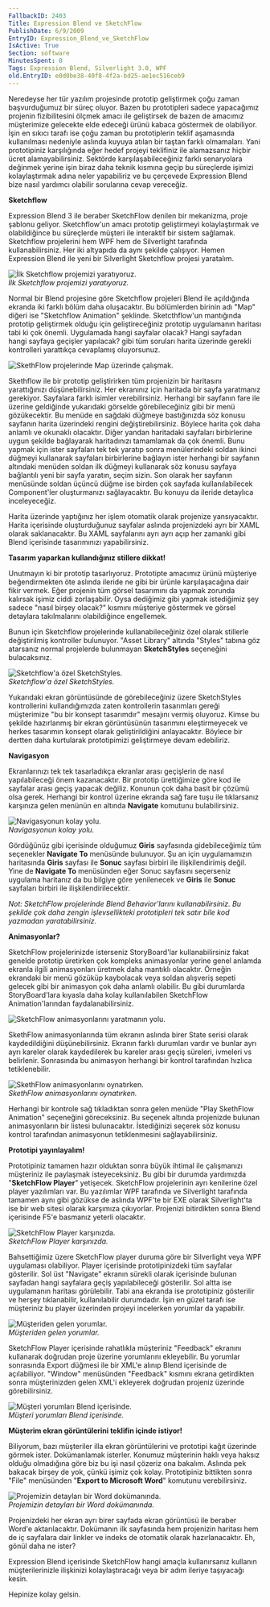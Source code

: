 ```yaml
---
FallbackID: 2403
Title: Expression Blend ve SketchFlow
PublishDate: 6/9/2009
EntryID: Expression_Blend_ve_SketchFlow
IsActive: True
Section: software
MinutesSpent: 0
Tags: Expression Blend, Silverlight 3.0, WPF
old.EntryID: e0d0be38-40f8-4f2a-bd25-ae1ec516ceb9
---
```

Neredeyse her tür yazılım projesinde prototip geliştirmek çoğu zaman
başvurduğumuz bir süreç oluyor. Bazen bu prototipleri sadece yapacağımız
projenin fizibilitesini ölçmek amacı ile geliştirsek de bazen de
amacımız müşterimize gelecekte elde edeceği ürünü kabaca göstermek de
olabiliyor. İşin en sıkıcı tarafı ise çoğu zaman bu prototiplerin teklif
aşamasında kullanılması nedeniyle aslında kuyuya atılan bir taştan
farklı olmamaları. Yani prototipiniz karşılığında eğer hedef projeyi
teklifiniz ile alamazsanız hiçbir ücret alamayabilirsiniz. Sektörde
karşılaşabileceğiniz farklı senaryolara değinmek yerine işin biraz daha
teknik kısmına geçip bu süreçlerde işimizi kolaylaştırmak adına neler
yapabiliriz ve bu çerçevede Expression Blend bize nasıl yardımcı
olabilir sorularına cevap vereceğiz.

**Sketchflow**

Expression Blend 3 ile beraber SketchFlow denilen bir mekanizma, proje
şablonu geliyor. Sketchflow'un amacı prototip geliştirmeyi
kolaylaştırmak ve olabildiğince bu süreçlerde müşteri ile interaktif bir
sistem sağlamak. Sketchflow projelerini hem WPF hem de Silverlight
tarafında kullanabilirsiniz. Her iki altyapıda da aynı şekilde
çalışıyor. Hemen Expression Blend ile yeni bir Silverlight Sketchflow
projesi yaratalım.

![İlk Sketchflow projemizi
yaratıyoruz.](http://cdn.daron.yondem.com/assets/2403/06092009_1.png)\
*İlk Sketchflow projemizi yaratıyoruz.*

Normal bir Blend projesine göre Sketchflow projeleri Blend ile
açıldığında ekranda iki farklı bölüm daha oluşacaktır. Bu bölümlerden
birinin adı "Map" diğeri ise "Sketchflow Animation" şeklinde.
Sketcthflow'un mantığında prototip geliştirmek olduğu için
geliştireceğiniz prototip uygulamanın haritası tabi ki çok önemli.
Uygulamada hangi sayfalar olacak? Hangi sayfadan hangi sayfaya geçişler
yapılacak? gibi tüm soruları harita üzerinde gerekli kontrolleri
yarattıkça cevaplamış oluyorsunuz.

![SkethFlow projelerinde Map üzerinde
çalışmak.](http://cdn.daron.yondem.com/assets/2403/06092009_2.png)

Skethflow ile bir prototip geliştirirken tüm projenizin bir haritasını
yarattığınızı düşünebilirsiniz. Her ekranınız için haritada bir sayfa
yaratmanız gerekiyor. Sayfalara farklı isimler verebilirsiniz. Herhangi
bir sayfanın fare ile üzerine geldiğinde yukarıdaki görselde
görebileceğiniz gibi bir menü gözükecektir. Bu menüde en sağdaki düğmeye
bastığınızda söz konusu sayfanın harita üzerindeki rengini
değiştirebilirsiniz. Böylece harita çok daha anlamlı ve okunaklı
olacaktır. Diğer yandan haritadaki sayfaları birbirlerine uygun şekilde
bağlayarak haritadınızı tamamlamak da çok önemli. Bunu yapmak için ister
sayfaları tek tek yaratıp sonra menülerindeki soldan ikinci düğmeyi
kullanarak sayfaları birbirlerine bağlayın ister herhangi bir sayfanın
altındaki menüden soldan ilk düğmeyi kullanarak söz konusu sayfaya
bağlantılı yeni bir sayfa yaratın, seçim sizin. Son olarak her sayfanın
menüsünde soldan üçüncü düğme ise birden çok sayfada kullanılabilecek
Component'ler oluşturmanızı sağlayacaktır. Bu konuyu da ileride
detaylıca inceleyeceğiz.

Harita üzerinde yaptığınız her işlem otomatik olarak projenize
yansıyacaktır. Harita içerisinde oluşturduğunuz sayfalar aslında
projenizdeki ayrı bir XAML olarak saklanacaktır. Bu XAML sayfalarını
ayrı ayrı açıp her zamanki gibi Blend içerisinde tasarımınızı
yapabilirsiniz.

**Tasarım yaparkan kullandığınız stillere dikkat!**

Unutmayın ki bir prototip tasarlıyoruz. Prototipte amacımız ürünü
müşteriye beğendirmekten öte aslında ileride ne gibi bir ürünle
karşılaşacağına dair fikir vermek. Eğer projenin tüm görsel tasarımını
da yapmak zorunda kalırsak işimiz ciddi zorlaşabilir. Oysa dediğimiz
gibi yapmak istediğimiz şey sadece "nasıl birşey olacak?" kısmını
müşteriye göstermek ve görsel detaylara takılmalarını olabildiğince
engellemek.

Bunun için Sketchflow projelerinde kullanabileceğiniz özel olarak
stillerle değiştirilmiş kontroller bulunuyor. "Asset Library" altında
"Styles" tabına göz atarsanız normal projelerde bulunmayan
**SketchStyles** seçeneğini bulacaksınız.

![Sketchflow'a özel
SketchStyles.](http://cdn.daron.yondem.com/assets/2403/06092009_3.png)\
*Sketchflow'a özel SketchStyles.*

Yukarıdaki ekran görüntüsünde de görebileceğiniz üzere SketchStyles
kontrollerini kullandığımızda zaten kontrollerin tasarımları gereği
müşterimize "bu bir konsept tasarımdır" mesajını vermiş oluyoruz. Kimse
bu şekilde hazırlanmış bir ekran görüntüsünün tasarımını eleştirmeyecek
ve herkes tasarımın konsept olarak geliştirildiğini anlayacaktır.
Böylece bir dertten daha kurtularak prototipimizi geliştirmeye devam
edebiliriz.

**Navigasyon**

Ekranlarınızı tek tek tasarladıkça ekranlar arası geçişlerin de nasıl
yapılabileceği önem kazanacaktır. Bir prototip ürettiğimize göre kod ile
sayfalar arası geçiş yapacak değiliz. Konunun çok daha basit bir çözümü
olsa gerek. Herhangi bir kontrol üzerine ekranda sağ fare tuşu ile
tıklarsanız karşınıza gelen menünün en altında **Navigate** komutunu
bulabilirsiniz.

![Navigasyonun kolay
yolu.](http://cdn.daron.yondem.com/assets/2403/06092009_4.png)\
*Navigasyonun kolay yolu.*

Gördüğünüz gibi içerisinde olduğumuz **Giris** sayfasında
gidebileceğimiz tüm seçenekler **Navigate To** menüsünde bulunuyor. Şu
an için uygulamamızın haritasında **Giris** sayfası ile **Sonuc**
sayfası birbiri ile ilişkilendirimiş değil. Yine de **Navigate To**
menüsünden eğer Sonuc sayfasını seçerseniz uygulama haritanız da bu
bilgiye göre yenilenecek ve **Giris** ile **Sonuc** sayfaları birbiri
ile ilişkilendirilecektir.

*Not: SketchFlow projelerinde Blend Behavior'larını kullanabilirsiniz.
Bu şekilde çok daha zengin işlevsellikteki prototipleri tek satır bile
kod yazmadan yaratabilirsiniz.*

**Animasyonlar?**

SketchFlow projelerinizde isterseniz StoryBoard'lar kullanabilirsiniz
fakat genelde prototip üretirken çok kompleks animasyonlar yerine genel
anlamda ekranla ilgili animasyonları üretmek daha mantıklı olacaktır.
Örneğin ekrandaki bir menü gözüküp kaybolacak veya soldan alışveriş
sepeti gelecek gibi bir animasyon çok daha anlamlı olabilir. Bu gibi
durumlarda StoryBoard'lara kıyasla daha kolay kullanılabilen SketchFlow
Animation'larından faydalanabilirsiniz.

![SketchFlow animasyonlarını yaratmanın
yolu.](http://cdn.daron.yondem.com/assets/2403/06092009_5.png)

SkethFlow animasyonlarında tüm ekranın aslında birer State serisi olarak
kaydedildiğini düşünebilirsiniz. Ekranın farklı durumları vardır ve
bunlar ayrı ayrı kareler olarak kaydedilerek bu kareler arası geçiş
süreleri, ivmeleri vs belirlenir. Sonrasında bu animasyon herhangi bir
kontrol tarafından hızlıca tetiklenebilir.

![SkethFlow animasyonlarını
oynatırken.](http://cdn.daron.yondem.com/assets/2403/06092009_6.png)\
*SkethFlow animasyonlarını oynatırken.*

Herhangi bir kontrole sağ tıkladıktan sonra gelen menüde "Play SkethFlow
Animation" seçeneğini göreceksiniz. Bu seçenek altında projenizde
bulunan animasyonların bir listesi bulunacaktır. İstediğinizi seçerek
söz konusu kontrol tarafından animasyonun tetiklenmesini
sağlayabilirsiniz.

**Prototipi yayınlayalım!**

Prototipiniz tamamen hazır olduktan sonra büyük ihtimal ile çalışmanızı
müşteriniz ile paylaşmak isteyeceksiniz. Bu gibi bir durumda yardımızda
"**SketchFlow Player**" yetişecek. SketchFlow projelerinin ayrı
kenilerine özel player yazılımları var. Bu yazılımlar WPF tarafında ve
Silverlight tarafında tamamen aynı gibi gözükse de aslında WPF'te bir
EXE olarak Silverlight'ta ise bir web sitesi olarak karşımıza
çıkıyorlar. Projenizi bitirdikten sonra Blend içerisinde F5'e basmanız
yeterli olacaktır.

![SketchFlow Player
karşınızda.](http://cdn.daron.yondem.com/assets/2403/06092009_7.png)\
*SketchFlow Player karşınızda.*

Bahsettiğimiz üzere SketchFlow player duruma göre bir Silverlight veya
WPF uygulaması olabiliyor. Player içerisinde prototipinizdeki tüm
sayfalar gösterilir. Sol üst "Navigate" ekranın sürekli olarak
içerisinde bulunan sayfadan hangi sayfalara geçiş yapılabileceği
gösterilir. Sol altta ise uygulamanın haritası görülebilir. Tabi ana
ekranda ise prototipiniz gösterilir ve herşey tıklanabilir,
kullanılabilir durumdadır. İşin en güzel tarafı ise müşteriniz bu player
üzerinden projeyi incelerken yorumlar da yapabilir.

![Müşteriden gelen
yorumlar.](http://cdn.daron.yondem.com/assets/2403/06092009_8.png)\
*Müşteriden gelen yorumlar.*

SketchFlow Player içerisinde rahatlıkla müşteriniz "Feedback" ekranını
kullanarak doğrudan proje üzerine yorumlarını ekleyebilir. Bu yorumlar
sonrasında Export düğmesi ile bir XML'e alınıp Blend içerisinde de
açılabiliyor. "Window" menüsünden "Feedback" kısmını ekrana getirdikten
sonra müşterinizden gelen XML'i ekleyerek doğrudan projeniz üzerinde
görebilirsiniz.

![Müşteri yorumları Blend
içerisinde.](http://cdn.daron.yondem.com/assets/2403/06092009_9.png)\
*Müşteri yorumları Blend içerisinde.*

**Müşterim ekran görüntülerini teklifin içinde istiyor!**

Biliyorum, bazı müşteriler illa ekran görüntülerini ve prototipi kağıt
üzerinde görmek ister. Dokümanlamak isterler. Konumuz müşterinin haklı
veya haksız olduğu olmadığına göre biz bu işi nasıl çözeriz ona bakalım.
Aslında pek bakacak birşey de yok, çünkü işimiz çok kolay. Prototipiniz
bittikten sonra "File" menüsünden "**Export to Microsoft Word**"
komutunu verebilirsiniz.

![Projemizin detayları bir Word
dokümanında.](http://cdn.daron.yondem.com/assets/2403/06092009_10.png)\
*Projemizin detayları bir Word dokümanında.*

Projenizdeki her ekran ayrı birer sayfada ekran görüntüsü ile beraber
Word'e aktarılacaktır. Dokümanın ilk sayfasında hem projenizin haritası
hem de iç sayfalara dair linkler ve indeks de otomatik olarak
hazırlanacaktır. Eh, gönül daha ne ister?

Expression Blend içerisinde SketchFlow hangi amaçla kullanırsanız
kullanın müşterilerinizle ilişkinizi kolaylaştıracağı veya bir adım
ileriye taşıyacağı kesin.

Hepinize kolay gelsin.


